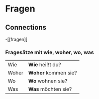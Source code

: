 # Fragen


## Connections
-[[fragen]]

### Fragesätze mit wie, woher, wo, was

|   |   |
|---|---|
|Wie|**Wie** heißt du?|
|Woher|**Woher** kommen sie?|
|Wo|**Wo** wohnen sie?|
|Was|**Was** möchten sie?|

